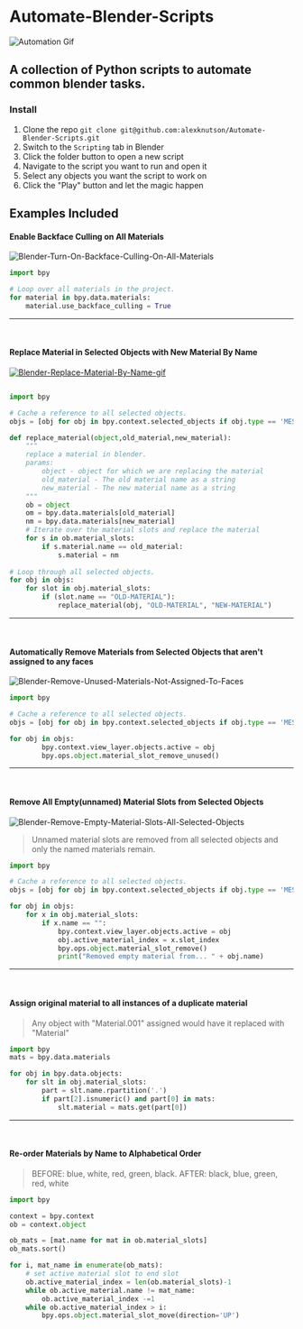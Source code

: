 # Automate-Blender-Scripts
![Automation Gif](https://media2.giphy.com/media/1nR6fu93A17vWZbO9c/giphy.gif)
## A collection of Python scripts to automate common blender tasks.

### Install
1) Clone the repo `git clone git@github.com:alexknutson/Automate-Blender-Scripts.git`
2) Switch to the `Scripting` tab in Blender
3) Click the folder button to open a new script
4) Navigate to the script you want to run and open it
5) Select any objects you want the script to work on
6) Click the "Play" button and let the magic happen

## Examples Included

#### Enable Backface Culling on All Materials
![Blender-Turn-On-Backface-Culling-On-All-Materials](https://user-images.githubusercontent.com/905228/192082577-e1804815-29ce-4a18-93b3-b3a66838890d.gif)
```python
import bpy

# Loop over all materials in the project.
for material in bpy.data.materials:
    material.use_backface_culling = True
```

----
<br>

#### Replace Material in Selected Objects with New Material By Name

[![Blender-Replace-Material-By-Name-gif](https://user-images.githubusercontent.com/905228/192082785-24d546a0-33f8-47fb-8617-bf3ec2a1c772.gif)](https://user-images.githubusercontent.com/905228/192082698-1abf586f-fb14-4408-946e-d7533702489e.mp4)


```python

import bpy

# Cache a reference to all selected objects.
objs = [obj for obj in bpy.context.selected_objects if obj.type == 'MESH']

def replace_material(object,old_material,new_material):
    """
    replace a material in blender.
    params:
        object - object for which we are replacing the material
        old_material - The old material name as a string
        new_material - The new material name as a string
    """
    ob = object
    om = bpy.data.materials[old_material]
    nm = bpy.data.materials[new_material]
    # Iterate over the material slots and replace the material
    for s in ob.material_slots:
        if s.material.name == old_material:
            s.material = nm
            
# Loop through all selected objects.
for obj in objs:
    for slot in obj.material_slots:
        if (slot.name == "OLD-MATERIAL"):
            replace_material(obj, "OLD-MATERIAL", "NEW-MATERIAL")
```

----
<br>

#### Automatically Remove Materials from Selected Objects that aren't assigned to any faces
![Blender-Remove-Unused-Materials-Not-Assigned-To-Faces](https://user-images.githubusercontent.com/905228/192082924-1f154d50-796c-4e26-b213-06a4691dcf56.gif)
```python
import bpy

# Cache a reference to all selected objects.
objs = [obj for obj in bpy.context.selected_objects if obj.type == 'MESH']

for obj in objs:
        bpy.context.view_layer.objects.active = obj
        bpy.ops.object.material_slot_remove_unused()
```

----
<br>

#### Remove All Empty(unnamed) Material Slots from Selected Objects
![Blender-Remove-Empty-Material-Slots-All-Selected-Objects](https://user-images.githubusercontent.com/905228/192082974-8bd7af82-3fd8-4157-b01c-893621ac491e.gif)

> Unnamed material slots are removed from all selected objects and only the named materials remain.
```python
import bpy

# Cache a reference to all selected objects.
objs = [obj for obj in bpy.context.selected_objects if obj.type == 'MESH']

for obj in objs:
    for x in obj.material_slots:
        if x.name == "":
            bpy.context.view_layer.objects.active = obj
            obj.active_material_index = x.slot_index
            bpy.ops.object.material_slot_remove()
            print("Removed empty material from... " + obj.name)
```

----
<br>

#### Assign original material to all instances of a duplicate material
> Any object with "Material.001" assigned would have it replaced with "Material"
```python
import bpy
mats = bpy.data.materials

for obj in bpy.data.objects:
    for slt in obj.material_slots:
        part = slt.name.rpartition('.')
        if part[2].isnumeric() and part[0] in mats:
            slt.material = mats.get(part[0])
```

----
<br>

#### Re-order Materials by Name to Alphabetical Order
> BEFORE: blue, white, red, green, black. AFTER: black, blue, green, red, white
```python
import bpy

context = bpy.context
ob = context.object

ob_mats = [mat.name for mat in ob.material_slots]
ob_mats.sort()

for i, mat_name in enumerate(ob_mats):
    # set active material slot to end slot
    ob.active_material_index = len(ob.material_slots)-1
    while ob.active_material.name != mat_name:
        ob.active_material_index -=1
    while ob.active_material_index > i:
        bpy.ops.object.material_slot_move(direction='UP')
```
